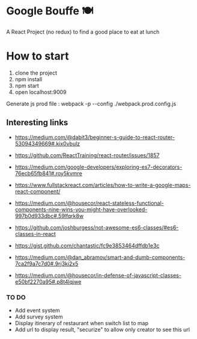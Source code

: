 # Google Bouffe 🍽
A React Project (no redux) to find a good place to eat at lunch


# How to start 
1. clone the project
2. npm install
3. npm start
4. open localhost:9009

Generate js prod file : webpack -p --config ./webpack.prod.config.js

## Interesting links
- https://medium.com/@dabit3/beginner-s-guide-to-react-router-53094349669#.kix0vbulz
- https://github.com/ReactTraining/react-router/issues/1857
- https://medium.com/google-developers/exploring-es7-decorators-76ecb65fb841#.roy5kvmre
- https://www.fullstackreact.com/articles/how-to-write-a-google-maps-react-component/

- https://medium.com/@housecor/react-stateless-functional-components-nine-wins-you-might-have-overlooked-997b0d933dbc#.59lfqrk8w
- https://github.com/joshburgess/not-awesome-es6-classes/#es6-classes-in-react
- https://gist.github.com/chantastic/fc9e3853464dffdb1e3c
- https://medium.com/@dan_abramov/smart-and-dumb-components-7ca2f9a7c7d0#.9rj3ki2x5
- https://medium.com/@housecor/in-defense-of-javascript-classes-e50bf2270a95#.p8t4lqjwe


### TO DO
- Add event system
- Add survey system
- Display itinerary of restaurant when switch list to map
- Add url to display result, "securize" to allow only creator to see this url